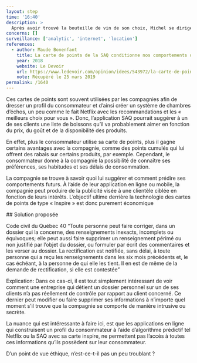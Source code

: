 ```yaml
---
layout: step
time: '16:40'
description: >
  Après avoir trouvé la bouteille de vin de son choix, Michel se dirige vers la caisse pour payer. Il se souvient qu’il possède une carte de points « inspire » et qu’il peut utiliser au moment de sa transaction au comptoir. Ainsi, il la sort de son portefeuille afin de la remettre à la caissière.
concerns: []
surveillance: ['analytic', 'internet', 'location']
references:
  - author: Maude Bonenfant
    title: La carte de points de la SAQ conditionne nos comportements d’achat
    year: 2018
    website: Le Devoir
    url: https://www.ledevoir.com/opinion/idees/543972/la-carte-de-points-de-la-saq-conditionne-nos-comportements-d-achat
    note: Récupéré le 25 mars 2019
permalink: /1640
---
```

Ces cartes de points sont souvent utilisées par les compagnies afin de dresser un profil du consommateur et d’ainsi créer un système de chambres d’échos, un peu comme le fait Netflix avec les recommandations et les « meilleurs choix pour vous ». Donc, l’application SAQ pourrait suggérer à un de ses clients une liste de boissons qu’il va probablement aimer en fonction du prix, du goût et de la disponibilité des produits.
 
En effet, plus le consommateur utilise sa carte de points, plus il gagne certains avantages avec la compagnie, comme des points cumulés qui lui offrent des rabais sur certains produits, par exemple. Cependant, le consommateur donne à la compagnie la possibilité de connaître ses préférences, ses habitudes et ses délais de consommation. 

La compagnie se trouve à savoir quoi lui suggérer et comment prédire ses comportements futurs. À l’aide de leur application en ligne ou mobile, la compagnie peut produire de la publicité visée à une clientèle ciblée en fonction de leurs intérêts. L’objectif ultime derrière la technologie des cartes de points de type « Inspire » est donc purement économique


<div class="solution" markdown="1">
## Solution proposée

Code civil du Québec 
40 “Toute personne peut faire corriger, dans un dossier qui la concerne, des renseignements inexacts, incomplets ou équivoques; elle peut aussi faire supprimer un renseignement périmé ou non justifié par l’objet du dossier, ou formuler par écrit des commentaires et les verser au dossier. La rectification est notifiée, sans délai, à toute personne qui a reçu les renseignements dans les six mois précédents et, le cas échéant, à la personne de qui elle les tient. Il en est de même de la demande de rectification, si elle est contestée”

Explication: Dans ce cas-ci, il est tout simplement intéressant de voir comment une entreprise qui détient un dossier personnel sur un de ses clients n’a pas réellement de contrôle par rapport au client concerné. Ce dernier peut modifier ou faire supprimer ses informations à n’importe quel moment s’il trouve que la compagnie se comporte de manière intrusive ou secrète. 

La nuance qui est intéressante à faire ici, est que les applications en ligne qui construisent un profil du consommateur à l’aide d’algorithme prédictif tel Netflix ou la SAQ avec sa carte inspire, ne permettent pas l’accès à toutes ces informations qu’ils possèdent sur leur consommateur. 

D’un point de vue éthique, n’est-ce-t-il pas un peu troublant ?   

</div>

